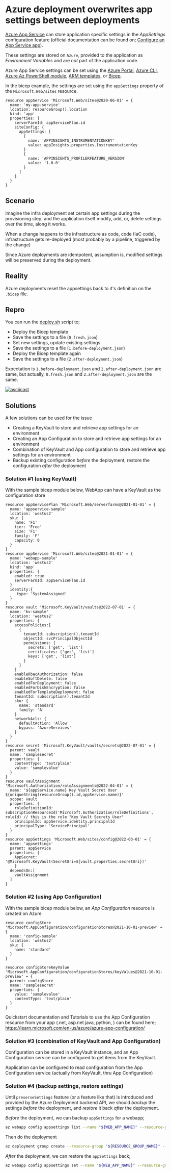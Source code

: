 # Azure deployment overwrites app settings between deployments

[Azure App Service](https://learn.microsoft.com/en-us/azure/app-service/overview) can store application specific settings in the _AppSettings_ configuration feature (official documentation can be found on; [Configure an App Service app](https://learn.microsoft.com/en-us/azure/app-service/configure-common?tabs=cli)).

These settings are stored on `Azure`, provided to the application as _Environment Variables_ and are _not_ part of the application code.

Azure App Service settings can be set using the [Azure Portal](https://portal.azure.com), [Azure CLI](https://learn.microsoft.com/en-us/cli/azure/), [Azure Az PowerShell module](https://learn.microsoft.com/en-us/powershell/azure/install-az-ps), [ARM templates](https://learn.microsoft.com/en-us/azure/azure-resource-manager/templates/overview), or [Bicep](https://learn.microsoft.com/en-us/azure/azure-resource-manager/bicep/).

In the bicep example, the settings are set using the `appSettings` property of the `Microsoft.Web/sites` resource.

```bicep
resource appService 'Microsoft.Web/sites@2020-06-01' = {
  name: 'my-app-service'
  location: resourceGroup().location
  kind: 'app'
  properties: {
    serverFarmId: appServicePlan.id
    siteConfig: {
      appSettings: [
        {
          name: 'APPINSIGHTS_INSTRUMENTATIONKEY'
          value: appInsights.properties.InstrumentationKey
        }
        {
          name: 'APPINSIGHTS_PROFILERFEATURE_VERSION'
          value: '1.0.0'
        }
      ]
    }
  }
}
```

## Scenario

Imagine the infra deployment set certain app settings during the provisioning step, and the application itself modify, add, or, delete settings over the time, along it works.

When a change happens to the infrastructure as code, code (IaC code), infrastructure gets re-deployed (most probably by a pipeline, triggered by the change)

Since Azure deployments are idempotent, assumption is, modified settings will be preserved during the deployment.

## Reality

Azure deployments reset the appsettings back to it's definition on the `.bicep` file.

## Repro

You can run the [deploy.sh](./deploy.sh) script to;

- Deploy the Bicep template
- Save the settings to a file (`0.fresh.json`)
- Set new settings, update existing settings
- Save the settings to a file (`1.before-deployment.json`)
- Deploy the Bicep template again
- Save the settings to a file (`2.after-deployment.json`)

Expectation is `1.before-deployment.json` and `2.after-deployment.json` are same, but actually, `0.fresh.json` and `2.after-deployment.json` are the same.

[![asciicast](https://asciinema.org/a/549280.png)](https://asciinema.org/a/549280)

## Solutions

A few solutions can be used for the issue

- Creating a KeyVault to store and retrieve app settings for an environment
- Creating an App Configuration to store and retrieve app settings for an environment
- Combination of KeyVault and App configuration to store and retrieve app settings for an environment
- Backup existing configuration _before_ the deployment, restore the configuration _after_ the deployment

### Solution #1 (using KeyVault)

With the sample bicep module below, WebApp can have a KeyVault as the configuration store

```bicep
resource appServicePlan 'Microsoft.Web/serverfarms@2021-01-01' = {
  name: 'appservice-sample'
  location: 'westus2'
  sku: {
    name: 'F1'
    tier: 'Free'
    size: 'F1'
    family: 'F'
    capacity: 0
  }
}
resource appService 'Microsoft.Web/sites@2021-01-01' = {
  name: 'webapp-sample'
  location: 'westus2'
  kind: 'app'
  properties: {
    enabled: true
    serverFarmId: appServicePlan.id
  }
  identity:{
     type: 'SystemAssigned'
  }
}
resource vault 'Microsoft.KeyVault/vaults@2022-07-01' = {
  name: 'kv-sample'
  location: 'westus2'
  properties: {
    accessPolicies:[
      {
        tenantId: subscription().tenantId
        objectId: svcPrincipalObjectId
        permissions: {
          secrets: ['get', 'list']
          certificates: ['get', 'list']
          keys: ['get', 'list']
        }
      }
    ]
    enableRbacAuthorization: false
    enableSoftDelete: false
    enabledForDeployment: false
    enabledForDiskEncryption: false
    enabledForTemplateDeployment: false
    tenantId: subscription().tenantId
    sku: {
      name: 'standard'
      family: 'A'
    }
    networkAcls: {
      defaultAction: 'Allow'
      bypass: 'AzureServices'
    }
  }
}
resource secret 'Microsoft.KeyVault/vaults/secrets@2022-07-01' = {
  parent: vault
  name: 'samplesecret'
  properties: {
    contentType: 'text/plain'
    value: 'samplevalue'
  }
}
resource vaultAssignment 'Microsoft.Authorization/roleAssignments@2022-04-01' = {
  name: '${appService.name} Key Vault Secret User ${uniqueString(resourceGroup().id,appService.name)}'
  scope: vault
  properties: {
    roleDefinitionId: subscriptionResourceId('Microsoft.Authorization/roleDefinitions', roleId) // this is the role "Key Vault Secrets User"
    principalId: appService.identity.principalId
    principalType: 'ServicePrincipal'
  }
}
resource appSettings 'Microsoft.Web/sites/config@2022-03-01' = {
  name: 'appsettings'
  parent: appService
  properties: {
    AppSecret: '@Microsoft.KeyVault(SecretUri=${vault.properties.secretUri})'
    }
  dependsOn:[
    vaultAssignment
  ]
}
```

### Solution #2 (using App Configuration)

With the sample bicep module below, an _App Configuration_ resource is created on Azure

```bicep
resource configStore 'Microsoft.AppConfiguration/configurationStores@2021-10-01-preview' = {
  name: 'config-sample'
  location: 'westus2'
  sku: {
    name: 'standard'
  }
}

resource configStoreKeyValue 'Microsoft.AppConfiguration/configurationStores/keyValues@2021-10-01-preview' = {
  parent: configStore
  name: 'samplesecret'
  properties: {
    value: 'samplevalue'
    contentType: 'text/plain'
  }
}
```

Quickstart documentation and Tutorials to use the App Configuration resource from your app (.net, asp.net java, python, ) can be found here; https://learn.microsoft.com/en-us/azure/azure-app-configuration/

### Solution #3 (combination of KeyVault and App Configuration)

Configuration can be stored in a KeyVault instance, and an App Configuration service can be configured to get items from the KeyVault.

Application can be configured to read configuration from the App Configuration service (actually from KeyVault, thru App Configuration)

### Solution #4 (backup settings, restore settings)

Until `preserveSettings` feature (or a feature like that) is introduced and provided by the Azure Deployment backend API, we should _backup_ the settings _before_ the deployment, and _restore_ it back _after_ the deployment.

_Before_ the deployment, we can backup `appSettings` for a webapp;

```bash
az webapp config appsettings list --name "${WEB_APP_NAME}" --resource-group "${RESOURCE_GROUP_NAME}" | jq -r '.' > backup.json
```

Then do the deployment

```bash
az deployment group create --resource-group "${RESOURCE_GROUP_NAME}" --template-file "main.bicep" --output "none"
```

_After_ the deployment, we can restore the `appSettings` back;

```bash
az webapp config appsettings set --name "${WEB_APP_NAME}" --resource-group "${RESOURCE_GROUP_NAME}" --settings "@backup.json" --output "none"
```
